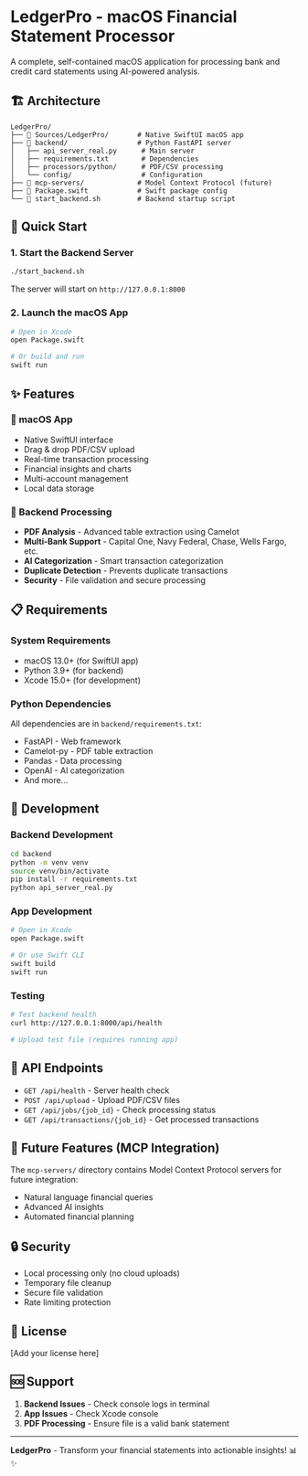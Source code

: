 # LedgerPro - macOS Financial Statement Processor

A complete, self-contained macOS application for processing bank and credit card statements using AI-powered analysis.

## 🏗️ Architecture

```
LedgerPro/
├── 📱 Sources/LedgerPro/       # Native SwiftUI macOS app
├── 🚀 backend/                 # Python FastAPI server
│   ├── api_server_real.py      # Main server
│   ├── requirements.txt        # Dependencies
│   ├── processors/python/      # PDF/CSV processing
│   └── config/                 # Configuration
├── 🤖 mcp-servers/             # Model Context Protocol (future)
├── 📄 Package.swift            # Swift package config
└── 🚀 start_backend.sh         # Backend startup script
```

## 🚀 Quick Start

### 1. Start the Backend Server
```bash
./start_backend.sh
```
The server will start on `http://127.0.0.1:8000`

### 2. Launch the macOS App
```bash
# Open in Xcode
open Package.swift

# Or build and run
swift run
```

## ✨ Features

### 📱 macOS App
- Native SwiftUI interface
- Drag & drop PDF/CSV upload
- Real-time transaction processing
- Financial insights and charts
- Multi-account management
- Local data storage

### 🔧 Backend Processing
- **PDF Analysis** - Advanced table extraction using Camelot
- **Multi-Bank Support** - Capital One, Navy Federal, Chase, Wells Fargo, etc.
- **AI Categorization** - Smart transaction categorization
- **Duplicate Detection** - Prevents duplicate transactions
- **Security** - File validation and secure processing

## 📋 Requirements

### System Requirements
- macOS 13.0+ (for SwiftUI app)
- Python 3.9+ (for backend)
- Xcode 15.0+ (for development)

### Python Dependencies
All dependencies are in `backend/requirements.txt`:
- FastAPI - Web framework
- Camelot-py - PDF table extraction
- Pandas - Data processing
- OpenAI - AI categorization
- And more...

## 🔧 Development

### Backend Development
```bash
cd backend
python -m venv venv
source venv/bin/activate
pip install -r requirements.txt
python api_server_real.py
```

### App Development
```bash
# Open in Xcode
open Package.swift

# Or use Swift CLI
swift build
swift run
```

### Testing
```bash
# Test backend health
curl http://127.0.0.1:8000/api/health

# Upload test file (requires running app)
```

## 🔌 API Endpoints

- `GET /api/health` - Server health check
- `POST /api/upload` - Upload PDF/CSV files
- `GET /api/jobs/{job_id}` - Check processing status
- `GET /api/transactions/{job_id}` - Get processed transactions

## 🤖 Future Features (MCP Integration)

The `mcp-servers/` directory contains Model Context Protocol servers for future integration:
- Natural language financial queries
- Advanced AI insights
- Automated financial planning

## 🔒 Security

- Local processing only (no cloud uploads)
- Temporary file cleanup
- Secure file validation
- Rate limiting protection

## 📝 License

[Add your license here]

## 🆘 Support

1. **Backend Issues** - Check console logs in terminal
2. **App Issues** - Check Xcode console
3. **PDF Processing** - Ensure file is a valid bank statement

---

**LedgerPro** - Transform your financial statements into actionable insights! 📊✨
